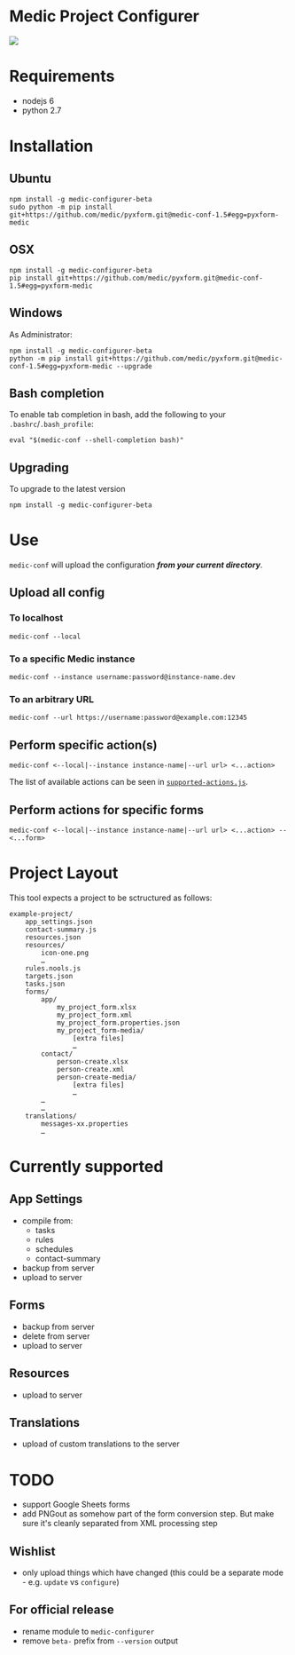 Medic Project Configurer
========================

<img src="https://travis-ci.org/alxndrsn/medic-configurer.svg?branch=master"/>

# Requirements

* nodejs 6
* python 2.7


# Installation

## Ubuntu

	npm install -g medic-configurer-beta
	sudo python -m pip install git+https://github.com/medic/pyxform.git@medic-conf-1.5#egg=pyxform-medic

## OSX

	npm install -g medic-configurer-beta
	pip install git+https://github.com/medic/pyxform.git@medic-conf-1.5#egg=pyxform-medic

## Windows

As Administrator:

	npm install -g medic-configurer-beta
	python -m pip install git+https://github.com/medic/pyxform.git@medic-conf-1.5#egg=pyxform-medic --upgrade

## Bash completion

To enable tab completion in bash, add the following to your `.bashrc`/`.bash_profile`:

	eval "$(medic-conf --shell-completion bash)"

## Upgrading

To upgrade to the latest version

	npm install -g medic-configurer-beta

# Use

`medic-conf` will upload the configuration **_from your current directory_**.

## Upload all config

### To localhost

	medic-conf --local

### To a specific Medic instance

	medic-conf --instance username:password@instance-name.dev

### To an arbitrary URL

	medic-conf --url https://username:password@example.com:12345

## Perform specific action(s)

	medic-conf <--local|--instance instance-name|--url url> <...action>

The list of available actions can be seen in [`supported-actions.js`](https://github.com/alxndrsn/medic-configurer/blob/master/src/cli/supported-actions.js).

## Perform actions for specific forms

	medic-conf <--local|--instance instance-name|--url url> <...action> -- <...form>

# Project Layout

This tool expects a project to be sctructured as follows:

	example-project/
		app_settings.json
		contact-summary.js
		resources.json
		resources/
			icon-one.png
			…
		rules.nools.js
		targets.json
		tasks.json
		forms/
			app/
				my_project_form.xlsx
				my_project_form.xml
				my_project_form.properties.json
				my_project_form-media/
					[extra files]
					…
			contact/
				person-create.xlsx
				person-create.xml
				person-create-media/
					[extra files]
					…
			…
			…
		translations/
			messages-xx.properties
			…


# Currently supported

## App Settings

* compile from:
  - tasks
  - rules
  - schedules
  - contact-summary
* backup from server
* upload to server

## Forms

* backup from server
* delete from server
* upload to server

## Resources

* upload to server

## Translations

* upload of custom translations to the server

# TODO

* support Google Sheets forms
* add PNGout as somehow part of the form conversion step.  But make sure it's cleanly separated from XML processing step

## Wishlist

* only upload things which have changed (this could be a separate mode - e.g. `update` vs `configure`)

## For official release

* rename module to `medic-configurer`
* remove `beta-` prefix from `--version` output
